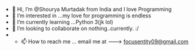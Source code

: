 - 👋 Hi, I’m @Shourya Murtadak from India and I love Programming 
- 👀 I’m interested in ...my love for programming is endless 
- 🌱 I’m currently learning ...Python 3(jk lol)
- 💞️ I’m looking to collaborate on nothing..currently. :/
- - 📫 How to reach me ... email me at ---> focusentity09@gmail.com 

<!---
Shourya75/Shourya75 is a ✨ special ✨ repository because its `README.md` (this file) appears on your GitHub profile.
You can click the Preview link to take a look at your changes.
--->











